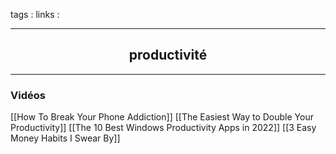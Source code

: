 tags : 
links : 

****

<h2 style="text-align: center;"> productivité </h2>

****




### Vidéos

[[How To Break Your Phone Addiction]]
[[The Easiest Way to Double Your Productivity]]
[[The 10 Best Windows Productivity Apps in 2022]]
[[3 Easy Money Habits I Swear By]]
